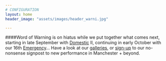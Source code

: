 ```yaml
---
# CONFIGURATION
layout: home
header_image: "assets/images/header_warni.jpg"

---
```

####Word of Warning is on hiatus while we put together what comes next, starting in late September with [Domestic](/hab/domestic) II, continuing in early October with our 16th [Emergency](/hab/emergency)… Have a look at our [galleries](/galleries), or [sign-up](http://eepurl.com/i_Odb) to our no-nonsense signpost to new performance in Manchester + beyond.

